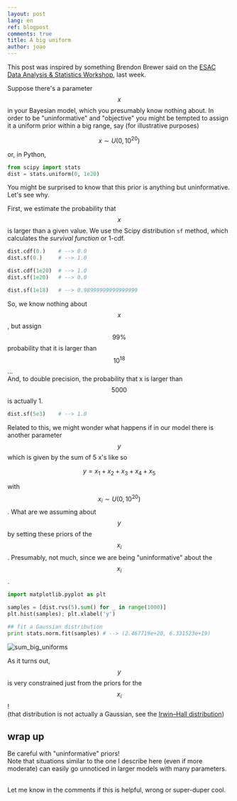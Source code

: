 ```yaml
---
layout: post
lang: en
ref: blogpost
comments: true
title: A big uniform
author: joao
---
```


This post was inspired by something Brendon Brewer said
on the [ESAC Data Analysis & Statistics Workshop](https://www.cosmos.esa.int/web/esac-stats-workshop-2017), last week.


Suppose there's a parameter $$x$$ in your Bayesian model,
which you presumably know nothing about.
In order to be "uninformative" and "objective" you might be tempted to assign it
a uniform prior within a big range, say (for illustrative purposes)

$$ x \sim U(0, 10^{20}) $$ 

or, in Python,

```python
from scipy import stats
dist = stats.uniform(0, 1e20)
```

You might be surprised to know that this prior is anything but uninformative.
Let's see why.

First, we estimate the probability that $$x$$ is larger than a given value.
We use the Scipy distribution `sf` method, which calculates
the _survival function_ or 1-cdf.

```python
dist.cdf(0.)    # --> 0.0
dist.sf(0.)     # --> 1.0

dist.cdf(1e20)  # --> 1.0
dist.sf(1e20)   # --> 0.0

dist.sf(1e18)   # --> 0.98999999999999999
```

So, we know nothing about $$x$$, but assign $$99\%$$ probability 
that it is larger than $$10^{18}$$...  
And, to double precision, the probability that x is larger than $$5000$$ is actually 1.

```python
dist.sf(5e3)    # --> 1.0
```


Related to this, we might wonder what happens if in our model there is another parameter
$$y$$ which is given by the sum of 5 x's like so

$$ y = x_1 + x_2 + x_3 + x_4 + x_5 $$

with $$ x_i \sim U(0, 10^{20}) $$.
What are we assuming about $$y$$ by setting these priors of the $$x_i$$.
Presumably, not much, since we are being "uninformative" about the $$x_i$$.


```python
import matplotlib.pyplot as plt

samples = [dist.rvs(5).sum() for _ in range(1000)]
plt.hist(samples); plt.xlabel('y')

## fit a Gaussian distribution
print stats.norm.fit(samples) # --> (2.467719e+20, 6.331523e+19)
```

![sum_big_uniforms]({{site.baseurl}}/assets/sum_big_uniforms.png)

As it turns out, $$y$$ is very constrained just from the priors for the $$x_i$$!  
(that distribution is not actually a Gaussian, 
see the [Irwin–Hall distribution](https://en.wikipedia.org/wiki/Irwin–Hall_distribution))


## wrap up

Be careful with "uninformative" priors!  
Note that situations similar to the one I describe here (even if more moderate)
can easily go unnoticed in larger models with many parameters.

<br>
Let me know in the comments if this is helpful, wrong or super-duper cool.

